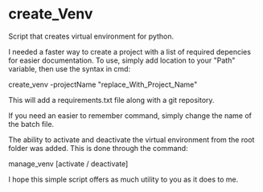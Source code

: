 # create_Venv
Script that creates virtual environment for python. 

I needed a faster way to create a project with a list of required depencies for easier documentation. 
To use, simply add location to your "Path" variable, then use the syntax in cmd:

create_venv -projectName "replace_With_Project_Name"

This will add a requirements.txt file along with a git repository. 

If you need an easier to remember command, simply change the name of the batch file. 

The ability to activate and deactivate the virtual environment from the root folder was added.
This is done through the command:

manage_venv [activate / deactivate]

I hope this simple script offers as much utility to you as it does to me. 
